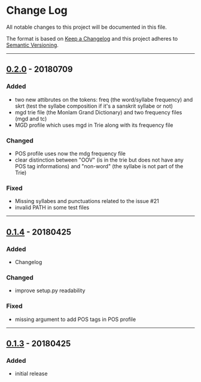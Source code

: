 # Change Log

All notable changes to this project will be documented in this file.

The format is based on [Keep a Changelog](http://keepachangelog.com/) and this project adheres to [Semantic Versioning](http://semver.org/).

---

## [0.2.0](https://github.com/Esukhia/pybo/releases/tag/v0.2.0) - 20180709
### Added
 * two new attibrutes on the tokens: freq (the word/syllabe frequency) and skrt (test the syllabe composition if it's a sanskrit syllabe or not)
 * mgd trie file (the Monlam Grand Dictionary) and two frequency files (mgd and tc)
 * MGD profile which uses mgd in Trie along with its frequency file

### Changed
 * POS profile uses now the mdg frequency file
 * clear distinction between "OOV" (is in the trie but does not have any POS tag informations) and "non-word" (the syllabe is not part of the Trie)

### Fixed
 * Missing syllabes and punctuations related to the issue #21
 * invalid PATH in some test files

---

## [0.1.4](https://github.com/Esukhia/pybo/releases/tag/v0.1.4) - 20180425
### Added
 * Changelog

### Changed
 * improve setup.py readability

### Fixed
 * missing argument to add POS tags in POS profile

---

## [0.1.3](https://github.com/Esukhia/pybo/releases/tag/v0.1.3) - 20180425
### Added
 * initial release
